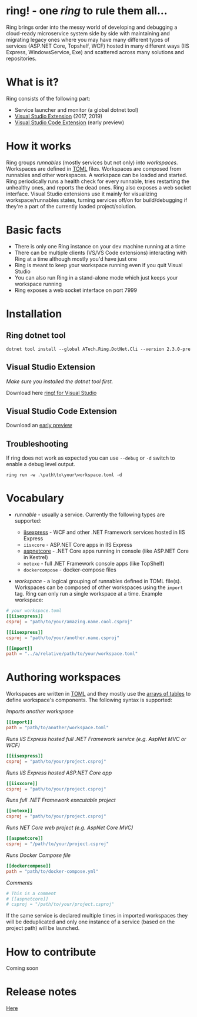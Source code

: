 # ring! - one *ring* to rule them all...

Ring brings order into the messy world of developing and debugging a cloud-ready microservice system side by side with maintaining and migrating legacy ones where you may have many different types of services (ASP.NET Core, Topshelf, WCF) hosted in many different ways (IIS Express, WindowsService, Exe) and scattered across many solutions and repositories. 

# What is it?

Ring consists of the following part:

* Service launcher and monitor (a global dotnet tool)
* [Visual Studio Extension](https://marketplace.visualstudio.com/items?itemName=account-technologies.ring-vsix) (2017, 2019)
* [Visual Studio Code Extension](https://marketplace.visualstudio.com/items?itemName=account-technologies.ring-vscode) (early preview)

# How it works

Ring groups *runnables* (mostly services but not only) into *workspaces*. Workspaces are defined in [TOML](https://github.com/toml-lang/toml) files. Workspaces are composed from runnables and other workspaces. A workspace can be loaded and started. Ring periodically runs a health check for every runnable, tries restarting the unhealthy ones, and reports the dead ones. Ring also exposes a web socket interface. Visual Studio extensions use it mainly for visualizing workspace/runnables states, turning services off/on for build/debugging if they're a part of the currently loaded project/solution.

# Basic facts

* There is only one Ring instance on your dev machine running at a time 
* There can be multiple clients (VS/VS Code extensions) interacting with Ring at a time although mostly you'd have just one
* Ring is meant to keep your workspace running even if you quit Visual Studio
* You can also run Ring in a stand-alone mode which just keeps your workspace running
* Ring exposes a web socket interface on port 7999

# Installation 

## Ring dotnet tool
```
dotnet tool install --global ATech.Ring.DotNet.Cli --version 2.3.0-pre
```

## Visual Studio Extension

*Make sure you installed the dotnet tool first.*

Download here [ring! for Visual Studio](https://marketplace.visualstudio.com/items?itemName=account-technologies.ring-vsix)

## Visual Studio Code Extension

Download an [early preview](https://marketplace.visualstudio.com/items?itemName=account-technologies.ring-vscode)

## Troubleshooting 

If ring does not work as expected you can use `--debug` or `-d` switch to enable a debug level output.

```
ring run -w .\path\to\your\workspace.toml -d
```

# Vocabulary

* *runnable* - usually a service. Currently the following types are supported:
    * [iisexpress](docs/runnables/iisexpress.md) - WCF and other .NET Framework services hosted in IIS Express
    * `iisxcore` - ASP.NET Core apps in IIS Express
    * [aspnetcore]((docs/runnables/aspnetcore.md)) - .NET Core apps running in console (like ASP.NET Core in Kestrel)
    * `netexe` - full .NET Framework console apps (like TopShelf)
    * `dockercompose` - docker-compose files

* *workspace* - a logical grouping of runnables defined in TOML file(s). Workspaces can be composed of other workspaces using the `import` tag. Ring can only run a single workspace at a time. Example workspace:
```toml
# your workspace.toml
[[iisexpress]]
csproj = "path/to/your/amazing.name.cool.csproj"

[[iisexpress]]
csproj = "path/to/your/another.name.csproj"

[[import]]
path = "../a/relative/path/to/your/workspace.toml"
```

# Authoring workspaces

Workspaces are written in [TOML](https://github.com/toml-lang/toml) and they mostly use the [arrays of tables](https://github.com/toml-lang/toml#array-of-tables) to define workspace's components. The following syntax is supported:

*Imports another workspace*

```toml
[[import]]
path = "path/to/another/workspace.toml"
```

*Runs IIS Express hosted full .NET Framework service (e.g. AspNet MVC or WCF)*

```toml
[[iisexpress]]
csproj = "path/to/your/project.csproj"
```

*Runs IIS Express hosted ASP.NET Core app*

```toml
[[iisxcore]]
csproj = "path/to/your/project.csproj"
```


*Runs full .NET Framework executable project*

```toml
[[netexe]]
csproj = "path/to/your/project.csproj"
```

*Runs NET Core web project (e.g. AspNet Core MVC)*

```toml
[[aspnetcore]]
csproj = "/path/to/your/project.csproj"
```

*Runs Docker Compose file*
```toml
[[dockercompose]]
path = "path/to/docker-compose.yml"
```

*Comments*

```toml
# This is a comment
# [[aspnetcore]]
# csproj = "/path/to/your/project.csproj"
```

If the same service is declared multiple times in imported workspaces they will be deduplicated and only one instance of a service (based on the project path) will be launched.

# How to contribute
Coming soon

# Release notes

[Here](RELEASENOTES.md)
